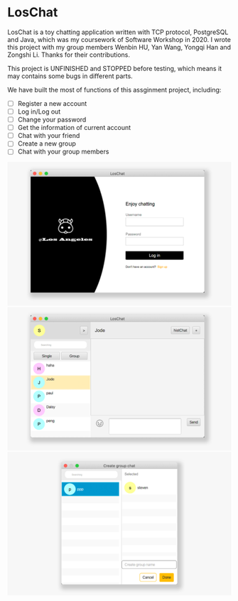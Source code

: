 # LosChat
LosChat is a toy chatting application written with TCP protocol, PostgreSQL and Java, which was my coursework of Software Workshop in 2020. I wrote this project with my group members Wenbin HU, Yan Wang, Yongqi Han and Zongshi Li. Thanks for their contributions.

This project is UNFINISHED and STOPPED before testing, which means it may contains some bugs in different parts.

We have built the most of functions of this assginment project, including:

- [ ] Register a new account
- [ ] Log in/Log out
- [ ] Change your password
- [ ] Get the information of current account
- [ ] Chat with your friend
- [ ] Create a new group
- [ ] Chat with your group members

![avatar](https://github.com/alamcat/loschat/blob/master/Other/loschat1.jpg)
![avatar](https://github.com/alamcat/loschat/blob/master/Other/loschat2.jpg)
![avatar](https://github.com/alamcat/loschat/blob/master/Other/loschat4.jpg)
